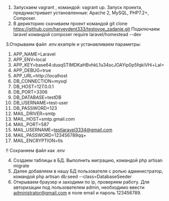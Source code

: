 1. Запускаем vagrant , командой:  vagrant up.
Запуск проекта, предумастривает установленные: Apache 2, MySQL, PHP7.2+, Composer.
2. В дерикторию скачиваем проект командой git clone https://github.com/harveydent333/testovoe_zadanie.git
Подключаем laravel командой  composer require laravel/homestead --dev

3.Открываем файл .env.example и устанавливаем параметры:
1) APP_NAME=Laravel
2) APP_ENV=local
3) APP_KEY=base64:dusqSTIMDKaHBvhkL1u34scJOAYip0p5fqkiVHi+LaI=
4) APP_DEBUG=true
5) APP_URL=http://localhost
6) DB_CONNECTION=mysql
7) DB_HOST=127.0.0.1
8) DB_PORT=3306
9) DB_DATABASE=testDB
10) DB_USERNAME=test-user
11) DB_PASSWORD=123
12) MAIL_DRIVER=smtp
13) MAIL_HOST=smtp.gmail.com
14) MAIL_PORT=587
15) MAIL_USERNAME=testlaravel3334@gmail.com
16) MAIL_PASSWORD=123456789qq+
17) MAIL_ENCRYPTION=tls

!! Сохраняем файл как  .env

4. Создаем таблицы в БД. Выполнить миграцию, командой php artisan migrate 
5. Далее добавляем в нашу БД пользователя с ролью администратор, командой php artisan db:seed --class=DatabaseSeeder
6. Открываем браузер и заходими по ip, проверяем работу.
Для авторизации под пользователем admin, необходимо ввести administrator@gmail.com в поле email и пароль 123456789.
